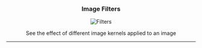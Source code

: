 <h3 align="center">Image Filters</h3>

<p align="center">
    <img src="https://i.imgur.com/3aBkA8D.gif" alt="Filters">
</p>

<p align="center">See the effect of different image kernels applied to an image</p>

---

